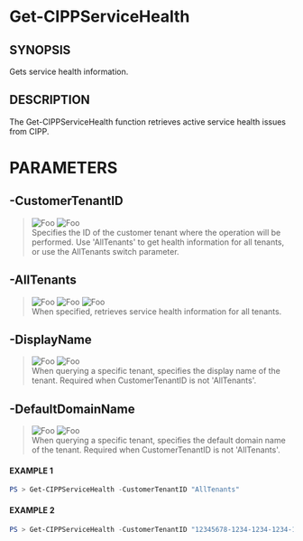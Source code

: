 # Get-CIPPServiceHealth
## SYNOPSIS
Gets service health information.
## DESCRIPTION
The Get-CIPPServiceHealth function retrieves active service health issues from CIPP.
# PARAMETERS

## **-CustomerTenantID**
> ![Foo](https://img.shields.io/badge/Type-String-Blue?) ![Foo](https://img.shields.io/badge/Mandatory-TRUE-Red?) \
Specifies the ID of the customer tenant where the operation will be performed. Use 'AllTenants' to get health information for all tenants, or use the AllTenants switch parameter.

  ## **-AllTenants**
> ![Foo](https://img.shields.io/badge/Type-SwitchParameter-Blue?) ![Foo](https://img.shields.io/badge/Mandatory-FALSE-Green?) ![Foo](https://img.shields.io/badge/DefaultValue-False-Blue?color=5547a8)\
When specified, retrieves service health information for all tenants.

  ## **-DisplayName**
> ![Foo](https://img.shields.io/badge/Type-String-Blue?) ![Foo](https://img.shields.io/badge/Mandatory-FALSE-Green?) \
When querying a specific tenant, specifies the display name of the tenant. Required when CustomerTenantID is not 'AllTenants'.

  ## **-DefaultDomainName**
> ![Foo](https://img.shields.io/badge/Type-String-Blue?) ![Foo](https://img.shields.io/badge/Mandatory-FALSE-Green?) \
When querying a specific tenant, specifies the default domain name of the tenant. Required when CustomerTenantID is not 'AllTenants'.

 #### EXAMPLE 1
```powershell
PS > Get-CIPPServiceHealth -CustomerTenantID "AllTenants"
```
 #### EXAMPLE 2
```powershell
PS > Get-CIPPServiceHealth -CustomerTenantID "12345678-1234-1234-1234-1234567890AB" -DisplayName "Contoso" -DefaultDomainName "contoso.onmicrosoft.com"
```

